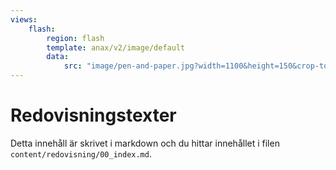 ```yaml
---
views:
    flash:
        region: flash
        template: anax/v2/image/default
        data:
            src: "image/pen-and-paper.jpg?width=1100&height=150&crop-to-fit"
---
```

Redovisningstexter
=========================

Detta innehåll är skrivet i markdown och du hittar innehållet i filen `content/redovisning/00_index.md`.
